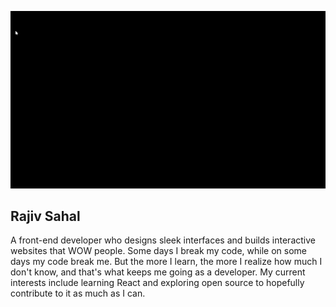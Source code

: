 ![Portfolio gif](https://github.com/Ryukemeister/Ryukemeister/blob/main/Git%20into-1.gif)

## Rajiv Sahal

A front-end developer who designs sleek interfaces and builds interactive websites that WOW people. Some days I break my code, while on some days my code break me. But the more I learn, the more I realize how much I don't know, and that's what keeps me going as a developer. My current interests include learning React and exploring open source to hopefully contribute to it as much as I can.

